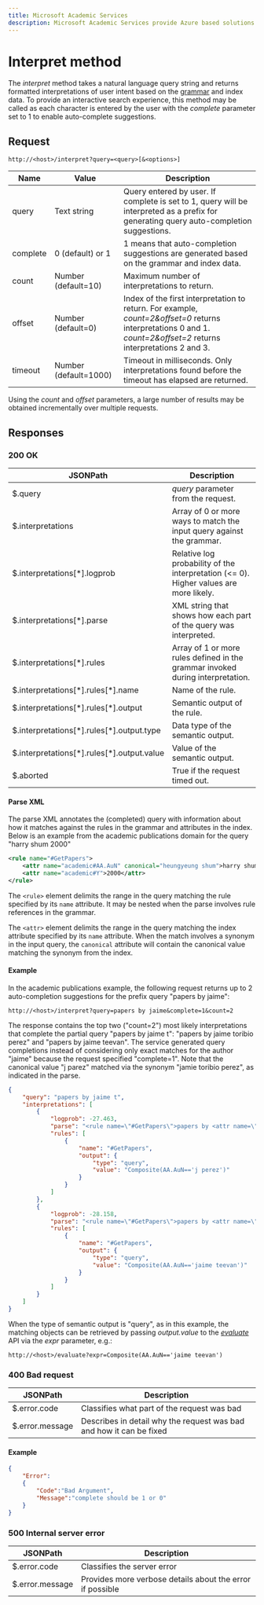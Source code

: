 ```yaml
---
title: Microsoft Academic Services
description: Microsoft Academic Services provide Azure based solutions for interacting with the Microsoft Academic Graph, a comprehensive, heterogeneous graph of the worlds scientific publications
---
```

# Interpret method

The *interpret* method takes a natural language query string and returns formatted interpretations of user intent based on the [grammar](../engines/semantic-interpretation-engine-grammar.md) and index data.  To provide an interactive search experience, this method may be called as each character is entered by the user with the *complete* parameter set to 1 to enable auto-complete suggestions.

## Request

`http://<host>/interpret?query=<query>[&<options>]`

Name | Value | Description
--- | --- | ---
query | Text string | Query entered by user.  If complete is set to 1, query will be interpreted as a prefix for generating query auto-completion suggestions.
complete | 0 (default) or 1 | 1 means that auto-completion suggestions are generated based on the grammar and index data.
count | Number (default=10) | Maximum number of interpretations to return.
offset | Number (default=0) | Index of the first interpretation to return.  For example, *count=2&offset=0* returns interpretations 0 and 1. *count=2&offset=2* returns interpretations 2 and 3.
timeout | Number (default=1000) | Timeout in milliseconds. Only interpretations found before the timeout has elapsed are returned.

Using the *count* and *offset* parameters, a large number of results may be obtained incrementally over multiple requests.

## Responses

### 200 OK

JSONPath | Description
--- | ---
$.query | *query* parameter from the request.
$.interpretations | Array of 0 or more ways to match the input query against the grammar.
$.interpretations[\*].logprob | Relative log probability of the interpretation (<= 0).  Higher values are more likely.
$.interpretations[\*].parse | XML string that shows how each part of the query was interpreted.
$.interpretations[\*].rules | Array of 1 or more rules defined in the grammar invoked during interpretation.
$.interpretations[\*].rules[\*].name | Name of the rule.
$.interpretations[\*].rules[\*].output | Semantic output of the rule.
$.interpretations[\*].rules[\*].output.type | Data type of the semantic output.
$.interpretations[\*].rules[\*].output.value | Value of the semantic output.  
$.aborted | True if the request timed out.

#### Parse XML

The parse XML annotates the (completed) query with information about how it matches against the rules in the grammar and attributes in the index.  Below is an example from the academic publications domain for the query "harry shum 2000"

```xml
<rule name="#GetPapers">
    <attr name="academic#AA.AuN" canonical="heungyeung shum">harry shum</attr>
    <attr name="academic#Y">2000</attr>
</rule>
```

The `<rule>` element delimits the range in the query matching the rule specified by its `name` attribute.  It may be nested when the parse involves rule references in the grammar.

The `<attr>` element delimits the range in the query matching the index attribute specified by its `name` attribute.  When the match involves a synonym in the input query, the `canonical` attribute will contain the canonical value matching the synonym from the index.

#### Example

In the academic publications example, the following request returns up to 2 auto-completion suggestions for the prefix query "papers by jaime":

`http://<host>/interpret?query=papers by jaime&complete=1&count=2`

The response contains the top two ("count=2") most likely interpretations that complete the partial query "papers by jaime t": "papers by jaime toribio perez" and "papers by jaime teevan".  The service generated query completions instead of considering only exact matches for the author "jaime" because the request specified "complete=1". Note that the canonical value "j parez" matched via the synonym "jamie toribio perez", as indicated in the parse.


```json
{
    "query": "papers by jaime t",
    "interpretations": [
        {
            "logprob": -27.463,
            "parse": "<rule name=\"#GetPapers\">papers by <attr name=\"academic#AA.AuN\" canonical=\"j perez\">jaime toribio perez</attr></rule>",
            "rules": [
                {
                    "name": "#GetPapers",
                    "output": {
                        "type": "query",
                        "value": "Composite(AA.AuN=='j perez')"
                    }
                }
            ]
        },
        {
            "logprob": -28.158,
            "parse": "<rule name=\"#GetPapers\">papers by <attr name=\"academic#AA.AuN\">jaime teevan</attr></rule>",
            "rules": [
                {
                    "name": "#GetPapers",
                    "output": {
                        "type": "query",
                        "value": "Composite(AA.AuN=='jaime teevan')"
                    }
                }
            ]
        }
    ]
}
```  

When the type of semantic output is "query", as in this example, the matching objects can be retrieved by passing *output.value* to the [*evaluate*](evaluateMethod.md) API via the *expr* parameter, e.g.:

`http://<host>/evaluate?expr=Composite(AA.AuN=='jaime teevan')`

### 400 Bad request

JSONPath | Description
--- | ---
$.error.code | Classifies what part of the request was bad
$.error.message | Describes in detail why the request was bad and how it can be fixed

#### Example

```json
{
    "Error":
    {
        "Code":"Bad Argument",
        "Message":"complete should be 1 or 0"
    }
}
```

### 500 Internal server error

JSONPath | Description
--- | ---
$.error.code | Classifies the server error
$.error.message | Provides more verbose details about the error if possible